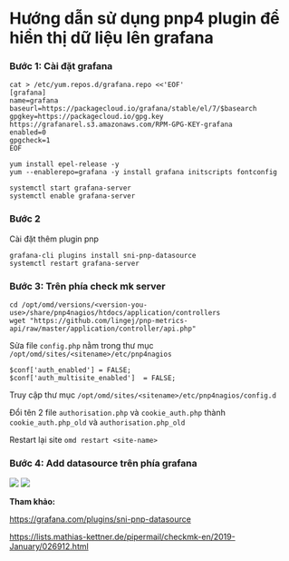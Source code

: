 # Hướng dẫn sử dụng pnp4 plugin để hiển thị dữ liệu lên grafana

### Bước 1: Cài đặt grafana

```
cat > /etc/yum.repos.d/grafana.repo <<'EOF'
[grafana]
name=grafana
baseurl=https://packagecloud.io/grafana/stable/el/7/$basearch
gpgkey=https://packagecloud.io/gpg.key https://grafanarel.s3.amazonaws.com/RPM-GPG-KEY-grafana
enabled=0
gpgcheck=1
EOF
```

```
yum install epel-release -y
yum --enablerepo=grafana -y install grafana initscripts fontconfig
```

```
systemctl start grafana-server
systemctl enable grafana-server
```

### Bước 2

Cài đặt thêm plugin pnp

```
grafana-cli plugins install sni-pnp-datasource
systemctl restart grafana-server
```

### Bước 3: Trên phía check mk server

```
cd /opt/omd/versions/<version-you-use>/share/pnp4nagios/htdocs/application/controllers
wget "https://github.com/lingej/pnp-metrics-api/raw/master/application/controller/api.php"
```

Sửa file `config.php` nằm trong thư mục `/opt/omd/sites/<sitename>/etc/pnp4nagios`

```
$conf['auth_enabled'] = FALSE;
$conf['auth_multisite_enabled']  = FALSE;
```

Truy cập thư mục `/opt/omd/sites/<sitename>/etc/pnp4nagios/config.d`

Đổi tên 2 file `authorisation.php` và `cookie_auth.php` thành `cookie_auth.php_old` và `authorisation.php_old`

Restart lại site `omd restart <site-name>`

### Bước 4: Add datasource trên phía grafana

<img src="https://i.imgur.com/SkZmorY.png">

<img src="https://i.imgur.com/c5NDQXt.png">

**Tham khảo:**

https://grafana.com/plugins/sni-pnp-datasource

https://lists.mathias-kettner.de/pipermail/checkmk-en/2019-January/026912.html
